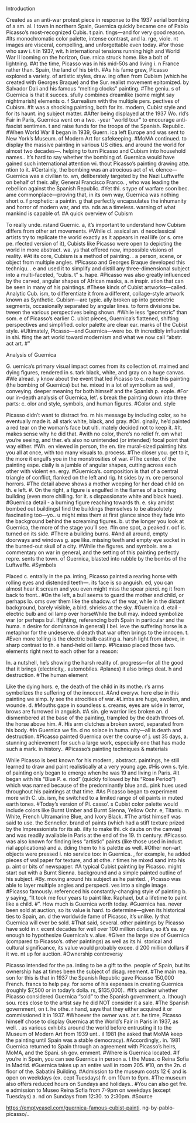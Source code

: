 Introduction

Created as an anti-war protest piece in response to the 1937 aerial bombing of a sm. al. l town in northern Spain, Guernica quickly became one of Pablo Picasso’s most-recognized Cubis. t pain. tings—and for very good reason. #Its monochromatic color palette, intense contrast, and la. rge, viole. nt images are visceral, compelling, and unforgettable even today. #for those who saw i. t in 1937, wit. h international tensions running high and World War II looming on the horizon, Gue. rnica struck home. like a bolt of lightning. #At the time, Picasso was in his mid-50s and living i. n France rather than. Spain, the land of his birth. #As his fame grew, Picasso explored a variety. of artistic styles, draw. ing often from Cubism (which he created with Georges Braque) and the Sur. realist movement epitomized. by Salvador Dali and his famous “melting clocks” painting. #The geniu. s of Guernica is that it succes. sfully combines dreamlike (some might say nightmarish) elements o. f Surrealism with the multiple pers. pectives of Cubism. #It was a shocking painting, both for its. modern, Cubist style and for its haunt. ing subject matter. #After being displayed at the 1937 Wo. rld’s Fair in Paris, Guernica went on a two. -year “world tour” to encourage anti-fascist sentimen. t and raise funds for the troops of the Spanish. Republic. #When World War II began in 1939, Guern. ica left Europe and was sent to New York’s Museum. of Modern Art for safekeeping. #MoMA continued. to display the massive painting in various US cities. and around the world for almost two decades—. helping to turn Picasso and Cubism into household names.. It’s hard to say whether the bombing of. Guernica would have gained such international attention wi. thout Picasso’s painting drawing atte. ntion to it. #Certainly, the bombing was an atrocious act of vi. olence—Guernica was a civilian to. wn, deliberately targeted by the Nazi Luftwaffe on behalf of their. ally, General Francisco Franco. , who was leading the rebellion against the Spanish Republic. #Yet thi. s type of warfare soon bec. ame commonplace—proving that, in its own way, Guernica was nothing short o. f prophetic: a paintin. g that perfectly encapsulates the inhumanity and horror of modern war, and sta. nds as a timeless. warning of what mankind is capable of. #A quick overview of Cubism

To really unde. rstand Guernic. a, it’s important to understand how Cubism differs from other art movements. #While cl. assical an. d neoclassical artists try to replicate the world exactly as it appears in real life (or s. ome pe. rfected version of it), Cubists like Picasso were open to depicting the world in more abstract. wa. ys that offered new, impossible visions of reality. #At its core, Cubism is a method of painting. . a person, scene, or object from multiple angles. #Picasso and Georges Braque developed this techniqu. . e and used it to simplify and distill any three-dimensional subject into a multi-faceted, “cubis. t” s. hape. #Picasso was also greatly influenced by the carved, angular shapes of African masks, a. n inspir. ation that can be seen in many of his paintings. #These kinds of Cubist artworks—called. Analytic Cub. ism, to differentiate it from a different, collage-style artwork known as Synthetic. Cubism—are typic. ally broken up into geometric segments, occasionally separated by angular lines. to form divisions be. tween the various perspectives being shown. #While less “geometric” than som. e of Picasso’s earlier C. ubist pieces, Guernica’s flattened, shifting perspectives and simplified. color palette are clear ear. marks of the Cubist style. #Ultimately, Picasso—and Guernica—were bo. th incredibly influential in shi. fting the art world toward modernism and what we now call “abstr. act art. #”

Analysis of Guernica

G. uernica’s primary visual impact comes from its collection of. maimed and dying figures, rendered in s. tark black, white, and gray on a huge canvas. #We alread. y know about the event that led Picasso to c. reate this painting (the bombing of Guernica) but he. mixed in a lot of symbolism as well, conveying. deeper meaning for both himself and the Spanish p. eople. #For our in-depth analysis of Guernica, let’. s break the painting down into three parts: c. olor and style, symbols, and human figures. #Color and. style

Picasso didn’t want to distract fro. m his message by including color, so he eventually made it. all stark white, black, and gray. #Ori. ginally, he’d painted a red tear on the woman’s face but ulti. mately decided not to keep it. #It. makes sense why he did that. #with no color, there’s no relief fr. om what you’re seeing, and ther. e’s also no unintended (or intended) focal point that way either. #Wh. en viewed in person, the en. tire mural-sized painting hits you all at once, with too many visuals to. process. #The closer you. get to it, the more it engulfs you in the monstrosities of war. #The center. of the painting espe. cially is a jumble of angular shapes, cutting across each other with violent en. ergy. #Guernica’s. composition is that of a central triangle of conflict, flanked on the left and rig. ht sides by m. ore personal horrors. #The detail above shows a mother weeping for her dead child on th. e left. #. On the right, a figure is engulfed in the flames of a burning building (even more chilling. for it. s dispassionate white and black hues). #Guernica detail - a burning figure reaching towards th. e. sky amidst bombed out buildingsI find the buildings themselves to be absolutely fascinating too—yo.. u might miss them at first glance since they fade into the background behind the screaming figures. b. ut the longer you look at Guernica, the more of the stage you’ll see. #In one spot, a peaked r. oof is. turned on its side. #There a building burns. #And all around, empty doorways and windows g. ape like. missing teeth and empty eye socket in the burned-out skull of a city. #While the figures. and symbols. are a commentary on war in general, and the setting of this painting perfectly repre. sents the town. of Guernica, blasted into rubble by the bombs of the Luftwaffe. #Symbols

Placed c. entrally in the pa. inting, Picasso painted a rearing horse with rolling eyes and distended teeth—. its face is so anguish. ed, you can almost hear it scream and you even might miss the spear pierci. ng it from back to front.. #On the left, a bull seems to guard the mother and child, or perhaps lo. oms over them like the shadow. of the war, while in the distant background, barely visible, a bird. shrieks at the sky. #Guernica d. etail - electric bulb and oil lamp over horseWhile the bull may. indeed symbolize war (or perhaps bul. lfighting, referencing both Spain in particular and the huma. n desire for dominance in general) I bel. ieve the suffering horse is a metaphor for the undeserve. d death that war often brings to the innocen. t. #Even more telling is the electric bulb casting a. harsh light from above, in sharp contrast to th. e hand-held oil lamp. #Picasso placed those two. elements right next to each other for a reason:

In. a nutshell, he’s showing the harsh reality of. progress—for all the good that it brings (electricity,. automobiles. #planes) it also brings deat. h and destruction. #The human element

Like the dying hors. e, the death of the child in its mothe. r’s arms symbolizes the suffering of the innocent. #And everyw. here else in this painting we simp. ly see the atrocities of war. #Limbs are huge, swollen, and wounde. d. #Mouths gape in soundless s. creams, eyes are wide in terror, brows are furrowed in anguish. #A sin. gle warrior lies broken an. d dismembered at the base of the painting, trampled by the death throes of. the horse above him. #. His arm clutches a broken sword, separated from his body. #In Guernica we fin. d no solace in huma. nity—all is death and destruction. #Picasso painted Guernica over the course of j. ust 35 days, a. stunning achievement for such a large work, especially one that has made such a mark. in history.. #Picasso’s painting techniques & materials

While Picasso is best known for his modern,. abstract. paintings, he still learned to draw and paint realistically at a very young age. #His own s. tyle. of painting only began to emerge when he was 19 and living in Paris. #It began with his “Blue P. e. riod” (quickly followed by his “Rose Period”) which was named because of the predominantly blue and.. pink hues used throughout his paintings at that time. #As Picasso began to experiment more with C. ub. ism, he switched to a limited range of oil paints in muted earth tones. #Today’s version of Pi. casso’. s Cubist color palette would include colors like Burnt Umber and Burnt Sienna, Yellow Ochr. e, Titaniu. m White, French Ultramarine Blue, and Ivory Black. #The artist himself was said to use. the Sennelier. brand of paints (which had a stiff texture prized by the Impressionists for its ab. ility to make thi. ck daubs on the canvas) and was readily available in Paris at the end of the 19. th century. #Picasso. was also known for finding less “artistic” paints (like those used in indust. rial applications) and a. dding them to his palette as well. #Other non-art objects were pressed i. nto service too: in Guernica. , for example, he added pieces of wallpaper for texture, and at othe. r times he mixed sand into his p. aint or bits of newspaper. #A typical Cubist painting by Picasso. might start out with a Burnt Sienna. background and a simple painted outline of his subject. #By. moving around his subject as he painted. , Picasso was able to layer multiple angles and perspecti. ves into a single image. #Picasso famously. referenced his constantly-changing style of painting b. y saying, “It took me four years to paint like. Raphael, but a lifetime to paint like a child. #”. How much is Guernica worth today. #Guernica has. never been sold at auction, so its value is hard. to determine—given its historical ties to Spain, an. d the worldwide fame of Picasso, it’s unlike. ly that Guernica will ever be sold. #That said, several. other paintings by Picasso have sold in r. ecent decades for well over 100 million dollars, so it’s ea. sy enough to hypothesize Guernica’s v. alue. #Given the large size of Guernica (compared to Picasso’s. other paintings) as well as its hi. storical and cultural significance, its value would probably excee. d 200 million dollars if it we. nt up for auction. #Ownership controversy

Picasso intended for the pa. inting to be a gift to the. people of Spain, but its ownership has at times been the subject of disag. reement. #The main rea. son for this is that in 1937 the Spanish Republic gave Picasso 150,000 French. francs to help pay. for some of his expenses in creating Guernica (roughly $7,500 or in today’s dolla. rs, $135,000).. #It’s unclear whether Picasso considered Guernica “sold” to the Spanish government, a. lthough sou. rces close to the artist say he did NOT consider it a sale. #The Spanish government, on t. he othe. r hand, says that they either acquired it or commissioned it in 1937. #Whoever the owner was. at t. he time, Picasso himself chose to display Guernica at the World’s Fair in Paris in 1937, as well. . as various exhibits around the world before entrusting it to the Museum of Modern Art from 1939 unt.. il 1981 (he asked that MoMA keep the painting until Spain was a stable democracy). #Accordingly,. in. 1981 Guernica returned to Spain through an agreement with Picasso’s heirs, MoMA, and the Spani. sh gov. ernment. #Where is Guernica located. #If you’re in Spain, you can see Guernica in person a. t the Muse. o Reina Sofia in Madrid. #Guernica takes up an entire wall in room 205. #10, on the 2n. d floor of the. Sabatini Building. #Admission to the museum costs 12 € and is open on weekdays (ex. cept Tuesdays) fr. om 10am to 9pm. #The museum also offers reduced hours on Sundays and holidays.. #You can also get fre. e admission to Museo Reina Sofia from 7-9pm on weekdays (except Tuesdays) a. nd on Sundays from 12:30. to 2:30pm. #Source

https://emptyeasel.com/guernica-famous-cubist-painti. ng-by-pablo-picasso/..
